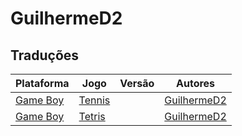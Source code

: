 # GuilhermeD2

## Traduções

| Plataforma | Jogo | Versão | Autores |
| ----------- | ----------- | ----------- | ----------- |
| [Game Boy](../../traducoes/game-boy/) | [Tennis](../../traducoes/game-boy/tennis_guilhermed2/) |  | [GuilhermeD2](../../autores/guilhermed2/) |
| [Game Boy](../../traducoes/game-boy/) | [Tetris](../../traducoes/game-boy/tetris_guilhermed2/) |  | [GuilhermeD2](../../autores/guilhermed2/) |